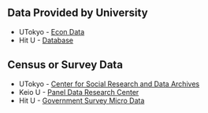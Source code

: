 ## Data Provided by University

- UTokyo - [Econ Data](http://www.lib.e.u-tokyo.ac.jp/)
- Hit U - [Database](http://rcisss.ier.hit-u.ac.jp/Japanese/database/)

## Census or Survey Data

- UTokyo - [Center for Social Research and Data Archives](https://csrda.iss.u-tokyo.ac.jp/)
- Keio U - [Panel Data Research Center](https://www.pdrc.keio.ac.jp/)
- Hit U - [Government Survey Micro Data](http://rcisss.ier.hit-u.ac.jp/Japanese/micro/anonym02.html)

